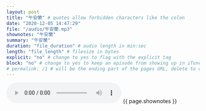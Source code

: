 ```yaml
---
layout: post
title: "午安蘭" # quotes allow forbidden characters like the colon
date: "2020-12-05 14:47:29"
file: "/audio/午安蘭.mp3"
shownotes: "午安蘭"
summary: "午安蘭"
duration: "file_duration" # audio length in min:sec
length: "file_length" # filesize in bytes
explicit: "no" # change to yes to flag with the explicit tag
block: "no" # change to yes to keep an episode from showing up in iTunes
# permalink: /1 # will be the ending part of the pages URL, delete to default to the title
---
```


<audio controls>
<source src="{{site.url}}{{site.baseurl}}{{ page.file }}" type="audio/x-mp3">
Your browser does not support the audio element.
</audio>
{{ page.shownotes }}
